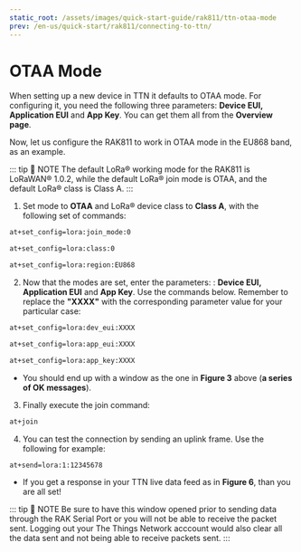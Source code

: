 ```yaml
---
static_root: /assets/images/quick-start-guide/rak811/ttn-otaa-mode
prev: /en-us/quick-start/rak811/connecting-to-ttn/
---
```


# OTAA Mode

When setting up a new device in TTN it defaults to OTAA mode. For configuring it, you need the following three parameters: **Device EUI, Application EUI** and **App Key**. You can get them all from the **Overview page**.

<rk-img
  :src="`${$frontmatter.static_root}/eqx6w4refhlqbklpj4cc.png`"
  width="100%"
  figure-number="1"
  caption="Device OTAA Parameters"
/>

Now, let us configure the RAK811 to work in OTAA mode in the EU868 band, as an example.

::: tip 📝 NOTE
The default LoRa® working mode for the RAK811 is LoRaWAN® 1.0.2, while the default LoRa® join mode is OTAA, and the default LoRa® class is Class A.
:::

1. Set mode to **OTAA** and LoRa® device class to **Class A**, with the following set of commands:

```bash
at+set_config=lora:join_mode:0
```

```bash
at+set_config=lora:class:0
```

```bash
at+set_config=lora:region:EU868
```

<rk-img
  :src="`${$frontmatter.static_root}/okwyucipaed3fnrarkso.png`"
  width="100%"
  figure-number="2"
  caption="Setting up the RAK811 Operation Mode"
/>

2. Now that the modes are set, enter the parameters: : **Device EUI, Application EUI** and **App Key**. Use the commands below. Remember to replace the **"XXXX"** with the corresponding parameter value for your particular case:

```bash
at+set_config=lora:dev_eui:XXXX
```

```bash
at+set_config=lora:app_eui:XXXX
```

```bash
at+set_config=lora:app_key:XXXX
```

<rk-img
  :src="`${$frontmatter.static_root}/jttmbmkhm0ac0duvap94.png`"
  width="100%"
  figure-number="3"
  caption="Setting up the RAK811 OTAA Parameters"
/>

- You should end up with a window as the one in **Figure 3** above (**a series of OK messages**).

3. Finally execute the join command:

```bash
at+join
```

<rk-img
  :src="`${$frontmatter.static_root}/eevf8jgjt1p48i17vugw.png`"
  width="100%"
  figure-number="4"
  caption="Join Command"
/>

4. You can test the connection by sending an uplink frame. Use the following for example:

```bash
at+send=lora:1:12345678
```

<rk-img
  :src="`${$frontmatter.static_root}/tsyls5mfkzctes7lh1jg.png`"
  width="100%"
  figure-number="5"
  caption="Sending an uplink frame"
/>

- If you get a response in your TTN live data feed as in **Figure 6**, than you are all set!

::: tip 📝 NOTE
Be sure to have this window opened prior to sending data through the RAK Serial Port or you will not be able to receive the packet sent. Logging out your The Things Network acccount would also clear all the data sent and not being able to receive packets sent.
:::

<rk-img
  :src="`${$frontmatter.static_root}/gpkpni2w18kuvv0lqhi8.png`"
  width="100%"
  figure-number="6"
  caption="Sending Data to TTN from RAK811"
/>
